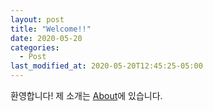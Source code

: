 ```yaml
---
layout: post
title: "Welcome!!"
date: 2020-05-20
categories:
  - Post
last_modified_at: 2020-05-20T12:45:25-05:00
---
```


환영합니다! 제 소개는 [About](https://5eokhwan.github.io/about.html)에 있습니다.
